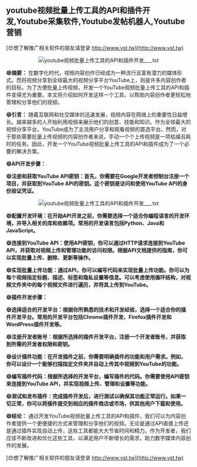 ## **youtube视频批量上传工具的API和插件开发,Youtube采集软件,Youtube发帖机器人,Youtube营销**

[😍想了解推广相关软件的朋友请登录 http://www.vst.tw](http://www.vst.tw)

 <center><img src="https://vst.tw/MP4/tuiguang/png/6.png" alt="youtube视频批量上传工具的API和插件开发___.txt"></center>

**😄摘要：**
在数字化时代，视频内容创作已经成为一种流行且富有潜力的媒体形式。而将视频分享到全球最大的视频分享平台YouTube上，则是许多内容创作者的目标。为了方便批量上传视频，开发一个YouTube视频批量上传工具的API和插件变得尤为重要。本文将介绍如何开发这样一个工具，以帮助内容创作者更轻松地管理和分享他们的视频。

**😄引言：**
随着互联网和社交媒体的迅速发展，视频内容在网络上的重要性日益增长。越来越多的人开始利用视频来展示他们的创意、技能和知识。作为全球最大的视频分享平台，YouTube成为了主流用户分享和观看视频的首选平台。然而，对于那些需要批量上传视频的内容创作者来说，手动一个个上传视频是一项枯燥且耗时的任务。因此，开发一个YouTube视频批量上传工具的API和插件成为了一个必要的解决方案。

**😄API开发步骤：**

**😄注册和获取YouTube API密钥：首先，你需要在Google开发者控制台注册一个项目，并获取到YouTube API的密钥。这个密钥是访问和使用YouTube API的身份验证凭证。**

 <center><img src="https://vst.tw/MP4/tuiguang/png/6.png" alt="youtube视频批量上传工具的API和插件开发___.txt"></center>

**😄配置开发环境：在开始API开发之前，你需要选择一个适合你编程语言的开发环境，并导入相关的库和依赖项。常用的开发语言包括Python、Java和JavaScript。**

**😄连接到YouTube API：使用API密钥，你可以通过HTTP请求连接到YouTube API，并获取对视频上传和管理功能的访问权限。根据API文档提供的指南，你可以实现批量上传、删除、更新等操作。**

**😄实现批量上传功能：通过API，你可以编写代码来实现批量上传功能。你可以为每个视频指定标题、描述、标签和隐私设置等信息。可以考虑使用循环结构，对视频文件夹中的每个视频文件进行遍历，并将其上传到YouTube。**

**😄插件开发步骤：**

**😄选择适合的开发平台：根据你所熟悉的技术和开发经验，选择一个适合你的插件开发平台。常用的开发平台包括Chrome插件开发、Firefox插件开发和WordPress插件开发等。**

**😄注册开发者账号：根据所选择的插件开发平台，注册一个开发者账号，并获取到所需的开发者权限和密钥。**

**😄设计插件功能：在开发插件之前，你需要明确插件的功能和用户需求。例如，你可以设计一个能够扫描指定文件夹并自动上传其中视频到YouTube的功能。**

**😄编写插件代码：根据所选择的开发平台，编写插件的代码。你需要使用API密钥来连接到YouTube API，并实现视频上传、管理和设置等功能。**

**😄测试和发布插件：完成插件开发后，进行测试以确保其功能正常运行。如果一切正常，你可以将插件提交到相应的插件商店或市场，供其他用户下载和使用。**

**😄结论：**
通过开发YouTube视频批量上传工具的API和插件，我们可以为内容创作者提供一个更便捷的方式来管理和分享他们的视频。无论是通过API直接上传还是通过插件实现自动上传，这些工具都能大大节省时间和精力。作为开发者，我们应该不断改进和优化这些工具，以满足用户不断增长的需求，助力数字媒体内容创作的发展。

[😍想了解推广相关软件的朋友请登录 http://www.vst.tw](http://www.vst.tw)



